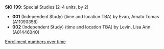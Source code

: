**SIO 199**: Special Studies (2–4 units, by 2)

- **001** (Independent Study) (time and location TBA) by Evan, Amato Tomas (A11090358)
- **002** (Independent Study) (time and location TBA) by Levin, Lisa Ann (A01446040)

[Enrollment numbers over time](./SIO199.tsv)
